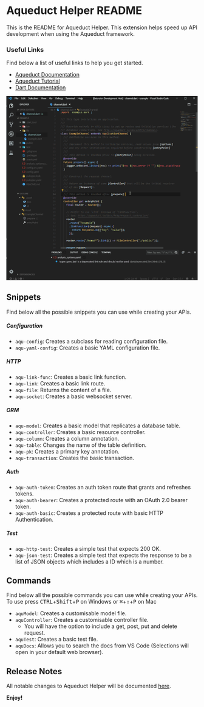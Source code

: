 # Aqueduct Helper README

This is the README for Aqueduct Helper. This extension helps speed up API development when using the Aqueduct framework.

### Useful Links
Find below a list of useful links to help you get started.
- [Aqueduct Documentation](https://aqueduct.io/docs/)
- [Aqueduct Tutorial](https://aqueduct.io/docs/tut/getting-started/)
- [Dart Documentation](https://dart.dev/guides)

![Aqueduct Model Creator command](./images/model_command.gif)

## Snippets
Find below all the possible snippets you can use while creating your APIs.

##### Configuration
- `aqu-config`: Creates a subclass for reading configuration file.
- `aqu-yaml-config`: Creates a basic YAML configuration file.

##### HTTP
- `aqu-link-func`: Creates a basic link function.
- `aqu-link`: Creates a basic link route.
- `aqu-file`: Returns the content of a file.
- `aqu-socket`: Creates a basic websocket server.

##### ORM
- `aqu-model`: Creates a basic model that replicates a database table.
- `aqu-controller`: Creates a basic resource controller.
- `aqu-column`: Creates a column annotation.
- `aqu-table`: Changes the name of the table definition.
- `aqu-pk`: Creates a primary key annotation.
- `aqu-transaction`: Creates the basic transaction.

##### Auth
- `aqu-auth-token`: Creates an auth token route that grants and refreshes tokens.
- `aqu-auth-bearer`: Creates a protected route with an OAuth 2.0 bearer token.
- `aqu-auth-basic`: Creates a protected route with basic HTTP Authentication.

##### Test
- `aqu-http-test`: Creates a simple test that expects 200 OK.
- `aqu-json-test`: Creates a simple test that expects the response to be a list of JSON objects which includes a ID which is a number.

## Commands
Find below all the possible commands you can use while creating your APIs. To use press <kbd>CTRL</kbd>+<kbd>Shift</kbd>+<kbd>P</kbd> on Windows or <kbd>⌘</kbd>+<kbd>⇧</kbd>+<kbd>P</kbd> on Mac

- `aquModel`: Creates a customisable model file.
- `aquController`: Creates a customisable controller file.
    - You will have the option to include a get, post, put and delete request.
- `aquTest`: Creates a basic test file.
- `aquDocs`: Allows you to search the docs from VS Code (Selections will open in your default web browser).

## Release Notes
All notable changes to Aqueduct Helper will be documented [here](https://marketplace.visualstudio.com/items/AzMoza.aqueduct-helper/changelog).

**Enjoy!**